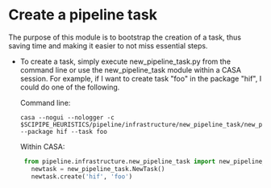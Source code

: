 # Create a pipeline task

The purpose of this module is to bootstrap the creation of a task, thus 
saving time and making it easier to not miss essential steps.

* To create a task, simply execute new_pipeline_task.py from the command
 line or use the new_pipeline_task module within a CASA session.  For 
 example, if I want to create task "foo" in the package "hif", I could 
 do one of the following.

    Command line:
    ```
    casa --nogui --nologger -c $SCIPIPE_HEURISTICS/pipeline/infrastructure/new_pipeline_task/new_pipeline_task.py --package hif --task foo
    ```
    
    Within CASA:
    ```python
     from pipeline.infrastructure.new_pipeline_task import new_pipeline_task
       newtask = new_pipeline_task.NewTask()
       newtask.create('hif', 'foo')
    ```
